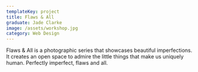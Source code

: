 ```yaml
---
templateKey: project
title: Flaws & All
graduate: Jade Clarke
image: /assets/workshop.jpg
category: Web Design
---
```

Flaws & All is a photographic series that showcases beautiful imperfections. It creates an open space to admire the little things that make us uniquely human. Perfectly imperfect, flaws and all.
